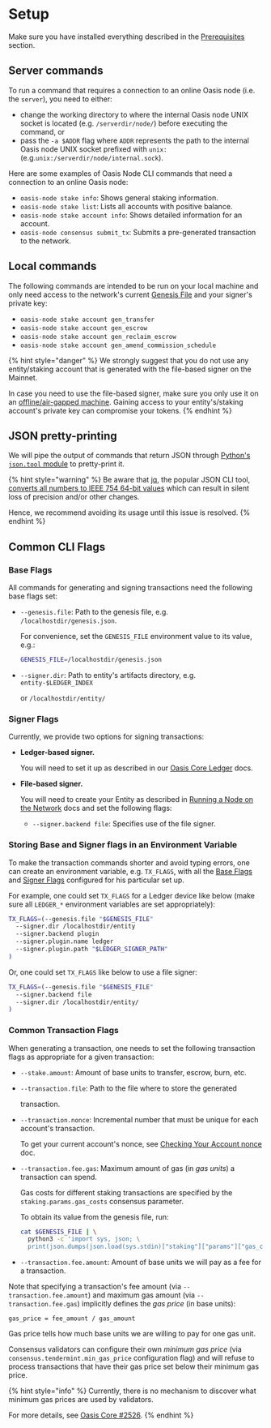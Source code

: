 # Setup

Make sure you have installed everything described in the [Prerequisites](prerequisites.md) section.

## Server commands

To run a command that requires a connection to an online Oasis node \(i.e. the `server`\), you need to either:

* change the working directory to where the internal Oasis node UNIX socket is located \(e.g. `/serverdir/node/`\) before executing the command, or
* pass the `-a $ADDR` flag where `ADDR` represents the path to the internal Oasis node UNIX socket prefixed with `unix:` \(e.g.`unix:/serverdir/node/internal.sock`\).

Here are some examples of Oasis Node CLI commands that need a connection to an online Oasis node:

* `oasis-node stake info`: Shows general staking information.
* `oasis-node stake list`: Lists all accounts with positive balance.
* `oasis-node stake account info`: Shows detailed information for an account.
* `oasis-node consensus submit_tx`: Submits a pre-generated transaction to the network.

## Local commands

The following commands are intended to be run on your local machine and only need access to the network's current [Genesis File](../../oasis-network/genesis-file.md) and your signer's private key:

* `oasis-node stake account gen_transfer`
* `oasis-node stake account gen_escrow`
* `oasis-node stake account gen_reclaim_escrow`
* `oasis-node stake account gen_amend_commission_schedule`

{% hint style="danger" %}
We strongly suggest that you do not use any entity/staking account that is generated with the file-based signer on the Mainnet.

In case you need to use the file-based signer, make sure you only use it on an [offline/air-gapped machine](https://en.wikipedia.org/wiki/Air_gap_%28networking%29). Gaining access to your entity's/staking account's private key can compromise your tokens.
{% endhint %}

## JSON pretty-printing

We will pipe the output of commands that return JSON through [Python's `json.tool` module](https://docs.python.org/3/library/json.html#module-json.tool) to pretty-print it.

{% hint style="warning" %}
Be aware that [jq](http://stedolan.github.io/jq/), the popular JSON CLI tool, [converts all numbers to IEEE 754 64-bit values](https://github.com/stedolan/jq/wiki/FAQ#caveats) which can result in silent loss of precision and/or other changes.

Hence, we recommend avoiding its usage until this issue is resolved.
{% endhint %}

## Common CLI Flags

### Base Flags

All commands for generating and signing transactions need the following base flags set:

* `--genesis.file`: Path to the genesis file, e.g. `/localhostdir/genesis.json`. 



  For convenience, set the `GENESIS_FILE` environment value to its value, e.g.:

  ```bash
  GENESIS_FILE=/localhostdir/genesis.json
  ```

* `--signer.dir`: Path to entity's artifacts directory, e.g.  `entity-$LEDGER_INDEX`

  or `/localhostdir/entity/`

### Signer Flags

Currently, we provide two options for signing transactions:

* **Ledger-based signer.**

  You will need to set it up as described in our [Oasis Core Ledger](https://docs.oasis.dev/oasis-core-ledger/usage/transactions) docs.

* **File-based signer.**

  You will need to create your Entity as described in [Running a Node on the Network](../../run-a-node/set-up-your-node/run-validator.md#creating-your-entity) docs and set the following flags:

  * `--signer.backend file`: Specifies use of the file signer.

### Storing Base and Signer flags in an Environment Variable

To make the transaction commands shorter and avoid typing errors, one can create an environment variable, e.g. `TX_FLAGS`, with all the [Base Flags](setup.md#base-flags) and [Signer Flags](setup.md#signer-flags) configured for his particular set up.

For example, one could set `TX_FLAGS` for a Ledger device like below \(make sure all `LEDGER_*` environment variables are set appropriately\):

```bash
TX_FLAGS=(--genesis.file "$GENESIS_FILE"
  --signer.dir /localhostdir/entity
  --signer.backend plugin
  --signer.plugin.name ledger
  --signer.plugin.path "$LEDGER_SIGNER_PATH"
)
```

Or, one could set `TX_FLAGS` like below to use a file signer:

```bash
TX_FLAGS=(--genesis.file "$GENESIS_FILE"
  --signer.backend file
  --signer.dir /localhostdir/entity/
)
```

### Common Transaction Flags

When generating a transaction, one needs to set the following transaction flags as appropriate for a given transaction:

* `--stake.amount`: Amount of base units to transfer, escrow, burn, etc.
* `--transaction.file`: Path to the file where to store the generated

  transaction.

* `--transaction.nonce`: Incremental number that must be unique for each account's transaction.

  To get your current account's nonce, see [Checking Your Account nonce](maintenance/checking-account-nonce.md) doc.

* `--transaction.fee.gas`: Maximum amount of gas \(in _gas units_\) a transaction can spend.  


  Gas costs for different staking transactions are specified by the `staking.params.gas_costs` consensus parameter.  


  To obtain its value from the genesis file, run:

  ```bash
  cat $GENESIS_FILE | \
    python3 -c 'import sys, json; \
    print(json.dumps(json.load(sys.stdin)["staking"]["params"]["gas_costs"], indent=4))'
  ```

* `--transaction.fee.amount`: Amount of base units we will pay as a fee for a transaction.

Note that specifying a transaction's fee amount \(via `--transaction.fee.amount`\) and maximum gas amount \(via `--transaction.fee.gas`\) implicitly defines the _gas price_ \(in base units\):

```text
gas_price = fee_amount / gas_amount
```

Gas price tells how much base units we are willing to pay for one gas unit.

Consensus validators can configure their own _minimum gas price_ \(via `consensus.tendermint.min_gas_price` configuration flag\) and will refuse to process transactions that have their gas price set below their minimum gas price.

{% hint style="info" %}
Currently, there is no mechanism to discover what minimum gas prices are used by validators.

For more details, see [Oasis Core \#2526](https://github.com/oasisprotocol/oasis-core/issues/2526).
{% endhint %}

## 

